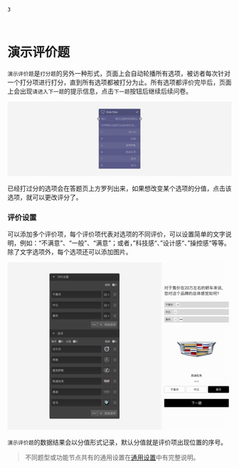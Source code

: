 ```index
3
```

```tag

```

```summary

```
# 演示评价题

`演示评价题`是`打分题`的另外一种形式，页面上会自动轮播所有选项，被访者每次针对一个打分项进行打分，直到所有选项都被打分为止。所有选项都评价完毕后，页面上会出现`请进入下一题`的提示信息，点击`下一题`按钮后继续后续问卷。

<img src='../assets/questionnaireNodes/03slide-rate/node.png'>

已经打过分的选项会在答题页上方罗列出来，如果想改变某个选项的分值，点击该选项，就可以更改评分了。

### 评价设置

可以添加多个评价项，每个评价项代表对选项的不同评价，可以设置简单的文字说明，例如：“不满意”、“一般”、“满意”；或者，”科技感“、”设计感“、”操控感“等等。除了文字选项外，每个选项还可以添加图片。

<img src='../assets/questionnaireNodes/03slide-rate/section.png'>

`演示评价题`的数据结果会以分值形式记录，默认分值就是评价项出现位置的序号。

> 不同题型或功能节点共有的通用设置在[通用设置](../../11nodeSettings/concept.md)中有完整说明。
